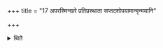 +++
title = "17 अपरस्मिन्खरे प्रतिप्रस्थाता सप्तदशोपयामान्मृन्मयानि"

+++

<details><summary>थिते</summary>

17. The Pratiprasthātr̥ places seventeen Upayāmas i.e. earthen veseels of Surā-scoops on the western Khara (mound).   
</details>
